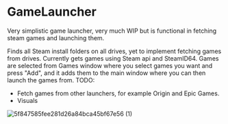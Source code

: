 # GameLauncher
Very simplistic game launcher, very much WIP but is functional in fetching steam games and launching them.

Finds all Steam install folders on all drives, yet to implement fetching games from drives. Currently gets games using Steam api and SteamID64. Games are selected from Games window where you select games you want and press "Add", and it adds them to the main window where you can then launch the games from.
TODO: 
- Fetch games from other launchers, for example Origin and Epic Games. 
- Visuals


![5f847585fee281d26a84bca45bf67e56 (1)](https://user-images.githubusercontent.com/54209182/218533870-e52034e9-acdb-4a4e-84a0-db923acf1460.png)
